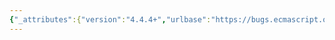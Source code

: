 ```yaml
---
{"_attributes":{"version":"4.4.4+","urlbase":"https://bugs.ecmascript.org/","maintainer":"dherman@mozilla.com"},"bug":{"bug_id":325,"creation_ts":"2012-03-28 16:57:00 -0700","short_desc":"Unicode digits is not well-specified","delta_ts":"2012-10-16 15:13:39 -0700","product":"Internationalization - ECMA-402","component":"Specification","version":"Edition 1.0 drafts","rep_platform":"All","op_sys":"All","bug_status":"RESOLVED","resolution":"FIXED","priority":"Normal","bug_severity":"enhancement","everconfirmed":true,"reporter":{"uid":"roozbeh","name":"Roozbeh Pournader"},"assigned_to":{"uid":"ecmascriptbugs","name":"Norbert"},"cc":"cira","long_desc":[{"commentid":845,"comment_count":0,"who":{"uid":"roozbeh","name":"Roozbeh Pournader"},"bug_when":"2012-03-28 16:57:57 -0700","thetext":"The spec says \"... must not contain digits as specified by the Unicode Standard\" in a couple of places. But it's not clear what that means. Unicode has various number-like properties, and it's not clear which one is meant. Examples of possible meanings:\n\nNumeric_Type = Decimal (the tightest definition, only contains simple digits)\n\nNumeric_Type = Digit | Decimal (includes dingbat, superscript, circled, parenthesized, etc digits, together with digits from historical numbering systems without a zero)\n\nNumeric_Type = Digit | Decimal | Numeric (includes anything with a number value, from vulgar fractions to non-decimal systems to the CJK ideograph for one thousand)\n\nFor examples of characters, see:\nhttp://www.unicode.org/Public/UNIDATA/extracted/DerivedNumericType.txt\n\nWe need to make clear what we mean here."},{"commentid":875,"comment_count":1,"who":{"uid":"ecmascriptbugs","name":"Norbert"},"bug_when":"2012-04-29 18:48:22 -0700","thetext":"The intent here is to provide a testable guarantee for the digits occurring in formatted numeric strings. Such a guarantee can only be provided for those numbering systems that strictly follow the algorithms in the spec, not for those that are implementation dependent. Most of the numbering systems that follow the spec use digits in the General Category “Number, decimal digit”, so I'm changing the spec to disallow those digits in pattern strings. The \"hanidec\" numbering system uses characters in the General Category \"Letter, other\" as digits, so it won’t be covered by the guarantee. Also, a number of currency names and codes contain digits, so currency formats can't be covered by the guarantee either."}]}}
---
```

